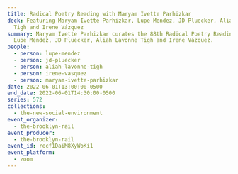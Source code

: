 ```yaml
---
title: Radical Poetry Reading with Maryam Ivette Parhizkar
deck: Featuring Maryam Ivette Parhizkar, Lupe Mendez, JD Pluecker, Aliah Lavonne
  Tigh and Irene Vázquez
summary: Maryam Ivette Parhizkar curates the 88th Radical Poetry Reading with
  Lupe Mendez, JD Pluecker, Aliah Lavonne Tigh and Irene Vázquez.
people:
  - person: lupe-mendez
  - person: jd-pluecker
  - person: aliah-lavonne-tigh
  - person: irene-vasquez
  - person: maryam-ivette-parhizkar
date: 2022-06-01T13:00:00-0500
end_date: 2022-06-01T14:30:00-0500
series: 572
collections:
  - the-new-social-environment
event_organizer:
  - the-brooklyn-rail
event_producer:
  - the-brooklyn-rail
event_id: recf1DaiM8XyWoKi1
event_platform:
  - zoom
---
```

